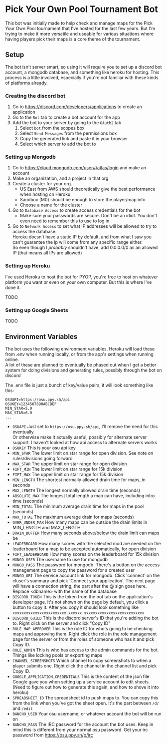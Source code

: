 Pick Your Own Pool Tournament Bot
===

This bot was initially made to help check and manage maps for the Pick Your Own Pool tournament that I've hosted for the last few years. But I'm trying to make it more versatile and useable for various situations where having players pick their maps is a core theme of the tournament.

## Setup
The bot isn't server smart, so using it will require you to set up a discord bot account, a mongodb database, and something like heroku for hosting. This process is a little involved, especially if you're not familiar with these kinds of platforms already.

### Creating the discord bot
1. Go to https://discord.com/developers/applications to create an application
2. Go to the `Bot` tab to create a bot account for the app
3. Add the bot to your server by going to the `OAuth2` tab
    1. Select `bot` from the scopes box
    2. Select `Send Messages` from the permissions box
    3. Copy the generated link and paste it in your browser
    4. Select which server to add the bot to

### Setting up Mongodb
1. Go to https://cloud.mongodb.com/user#/atlas/login and make an account
2. Make an organization, and a project in that org
3. Create a cluster for your org.
    * US East from AWS should theoretically give the best performance when hosting on Heroku
    * Sandbox (M0) should be enough to store the player/map info
    * Choose a name for the cluster
4. Go to `Database Access` to create access credentials for the bot
    * Make sure your passwords are secure. Don't be an idiot. You don't even need to remember this to use to log in.
5. Go to `Network Access` to set what IP addresses will be allowed to try to access the database.  
    Heroku doesn't have a static IP by default, and from what I saw you can't guarantee the ip will come from any specific range either.  
    So even though I _probably_ shouldn't have, add 0.0.0.0/0 as an allowed IP (that means all IPs are allowed)

### Setting up Heroku
I've used Heroku to host the bot for PYOP, you're free to host on whatever platform you want or even on your own computer. But this is where I've done it.

TODO

### Setting up Google Sheets

TODO

## Environment Variables
The bot uses the following environment variables. Heroku will load these from .env when running locally, or from the app's settings when running online.  
A lot of these are planned to eventually be phased out when I get a better system for doing divisions and generating rules, possibly through the bot on discord

The .env file is just a bunch of key/value pairs, it will look something like this:  
```
OSUAPI=https://osu.ppy.sh/api
OSUKEY=1234567890ABCDEF
MIN_STAR=5.0
MAX_STAR=6.0
...
```
* `OSUAPI` Just set to `https://osu.ppy.sh/api`, I'll remove the need for this eventually.  
    Or otherwise make it actually useful, possibly for alternate server support. I haven't looked at how api access to alternate servers works
* `OSUKEY` This is your osu api key
* `MIN_STAR` The lower limit on star range for open division. See note on rules/divisions going forward
* `MAX_STAR` The upper limit on star range for open division
* `FIFT_MIN` The lower limit on star range for 15k division
* `FIFT_MAX` The upper limit on star range for 15k division
* `MIN_LENGTH` The shortest normally allowed drain time for maps, in seconds
* `MAX_LENGTH` The longest normally allowed drain time (seconds)
* `ABSOLUTE_MAX` The longest total length a map can have, including intro time (seconds)
* `MIN_TOTAL` The minimum average drain time for maps in the pool (seconds)
* `MAX_TOTAL` The maximum average drain for maps (seconds)
* `OVER_UNDER_MAX` How many maps can be outside the drain limits in MIN_LENGTH and MAX_LENGTH
* `DRAIN_BUFFER` How many seconds above/below the drain limit can maps be
* `LEADERBOARD` How many scores with the selected mod are needed on the leaderboard for a map to be accepted automatically, for open division
* `FIFT_LEADERBOARD` How many scores on the leaderboard for 15k division
* `MONGO_USER` The username to use for mongodb
* `MONGO_PASS` The password for mongodb. There's a button on the access management page to copy the password for a created user
* `MONGO_URI` The service account link for mongodb. Click 'connect' on the cluser's summary and pick 'Connect your application'. The next page will have a connection string, the part after the @ sign goes here. Replace &lt;dbname&gt; with the name of the database
* `DISCORD_TOKEN` This is the token from the bot tab on the application's developer page. It's not shown on the page by default, you click a button to copy it. After you copy it should look something like `xxxxxxxxxxxxxxxxxxxxxxxx.xxxxxx.xxxxxxxxxxxxxxxxxxxxxxxxxxx`
* `DISCORD_GUILD` This is the discord server's ID that you're adding the bot to. Right click on the server and click "Copy ID"
* `ROLE_MAP_APPROVER` This is the role ID for who's going to be checking maps and approving them. Right click the role in the role management page for the server or from the roles of someone who has it and pick Copy ID.
* `ROLE_ADMIN` This is who has access to the admin commands for the bot. Things like locking pools or exporting maps
* `CHANNEL_SCREENSHOTS` Which channel to copy screenshots to when a player submits one. Right click the channel in the channel list and pick Copy ID.
* `GOOGLE_APPLICATION_CREDENTIALS` This is the content of the json file Google gave you when setting up a service account to edit sheets. (Need to figure out how to generate this again, and how to shove it into heroku)
* `SPREADSHEET_ID` The spreadsheet id to push maps to. You can copy this from the link when you've got the sheet open. It's the part between `/d/` and `/edit`
* `BANCHO_USER` Your osu username, or whatever account the bot will be run on
* `BANCHO_PASS` The IRC password for the account the bot uses. Keep in mind this is different from your normal osu password. Get your irc password from https://osu.ppy.sh/p/irc